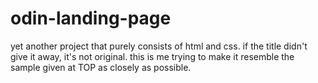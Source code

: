 # odin-landing-page
yet another project that purely consists of html and css. if the title didn't give it away, it's not original. this is me trying to make it resemble the sample given at TOP as closely as possible.
